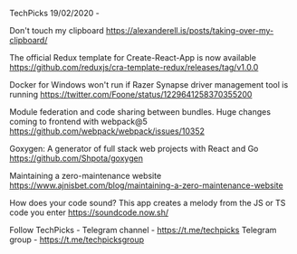 TechPicks 19/02/2020 -

Don't touch my clipboard
https://alexanderell.is/posts/taking-over-my-clipboard/

The official Redux template for Create-React-App is now available
https://github.com/reduxjs/cra-template-redux/releases/tag/v1.0.0

Docker for Windows won't run if Razer Synapse driver management tool is running
https://twitter.com/Foone/status/1229641258370355200

Module federation and code sharing between bundles. Huge changes coming to frontend with webpack@5
https://github.com/webpack/webpack/issues/10352

Goxygen: A generator of full stack web projects with React and Go
https://github.com/Shpota/goxygen

Maintaining a zero-maintenance website
https://www.ajnisbet.com/blog/maintaining-a-zero-maintenance-website

How does your code sound? This app creates a melody from the JS or TS code you enter
https://soundcode.now.sh/

Follow TechPicks -
Telegram channel - https://t.me/techpicks
Telegram group - https://t.me/techpicksgroup